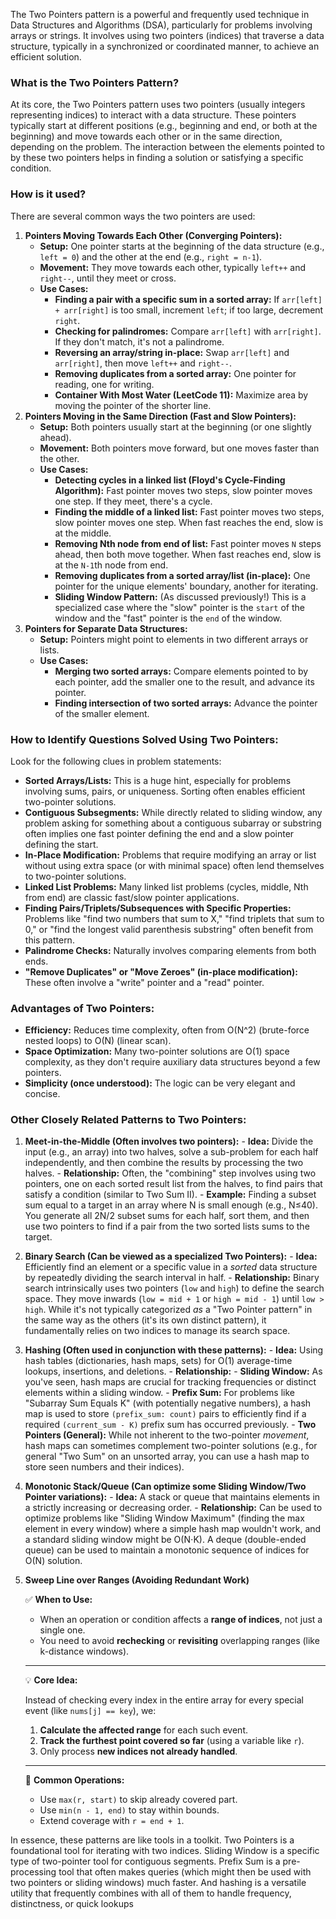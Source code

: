 The Two Pointers pattern is a powerful and frequently used technique in Data Structures and Algorithms (DSA), particularly for problems involving arrays or strings. It involves using two pointers (indices) that traverse a data structure, typically in a synchronized or coordinated manner, to achieve an efficient solution.

### What is the Two Pointers Pattern?

At its core, the Two Pointers pattern uses two pointers (usually integers representing indices) to interact with a data structure. These pointers typically start at different positions (e.g., beginning and end, or both at the beginning) and move towards each other or in the same direction, depending on the problem. The interaction between the elements pointed to by these two pointers helps in finding a solution or satisfying a specific condition.

### How is it used?

There are several common ways the two pointers are used:

1. **Pointers Moving Towards Each Other (Converging Pointers):**
    - **Setup:** One pointer starts at the beginning of the data structure (e.g., `left = 0`) and the other at the end (e.g., `right = n-1`).
    - **Movement:** They move towards each other, typically `left++` and `right--`, until they meet or cross.
    - **Use Cases:**
        - **Finding a pair with a specific sum in a sorted array:** If `arr[left] + arr[right]` is too small, increment `left`; if too large, decrement `right`.
        - **Checking for palindromes:** Compare `arr[left]` with `arr[right]`. If they don't match, it's not a palindrome.
        - **Reversing an array/string in-place:** Swap `arr[left]` and `arr[right]`, then move `left++` and `right--`.
        - **Removing duplicates from a sorted array:** One pointer for reading, one for writing.
        - **Container With Most Water (LeetCode 11):** Maximize area by moving the pointer of the shorter line.
2. **Pointers Moving in the Same Direction (Fast and Slow Pointers):**
    - **Setup:** Both pointers usually start at the beginning (or one slightly ahead).
    - **Movement:** Both pointers move forward, but one moves faster than the other.
    - **Use Cases:**
        - **Detecting cycles in a linked list (Floyd's Cycle-Finding Algorithm):** Fast pointer moves two steps, slow pointer moves one step. If they meet, there's a cycle.
        - **Finding the middle of a linked list:** Fast pointer moves two steps, slow pointer moves one step. When fast reaches the end, slow is at the middle.
        - **Removing Nth node from end of list:** Fast pointer moves `N` steps ahead, then both move together. When fast reaches end, slow is at the `N-1`th node from end.
        - **Removing duplicates from a sorted array/list (in-place):** One pointer for the unique elements' boundary, another for iterating.
        - **Sliding Window Pattern:** (As discussed previously!) This is a specialized case where the "slow" pointer is the `start` of the window and the "fast" pointer is the `end` of the window.
3. **Pointers for Separate Data Structures:**
    - **Setup:** Pointers might point to elements in two different arrays or lists.
    - **Use Cases:**
        - **Merging two sorted arrays:** Compare elements pointed to by each pointer, add the smaller one to the result, and advance its pointer.
        - **Finding intersection of two sorted arrays:** Advance the pointer of the smaller element.

### How to Identify Questions Solved Using Two Pointers:

Look for the following clues in problem statements:

- **Sorted Arrays/Lists:** This is a huge hint, especially for problems involving sums, pairs, or uniqueness. Sorting often enables efficient two-pointer solutions.
- **Contiguous Subsegments:** While directly related to sliding window, any problem asking for something about a contiguous subarray or substring often implies one fast pointer defining the end and a slow pointer defining the start.
- **In-Place Modification:** Problems that require modifying an array or list without using extra space (or with minimal space) often lend themselves to two-pointer solutions.
- **Linked List Problems:** Many linked list problems (cycles, middle, Nth from end) are classic fast/slow pointer applications.
- **Finding Pairs/Triplets/Subsequences with Specific Properties:** Problems like "find two numbers that sum to X," "find triplets that sum to 0," or "find the longest valid parenthesis substring" often benefit from this pattern.
- **Palindrome Checks:** Naturally involves comparing elements from both ends.
- **"Remove Duplicates" or "Move Zeroes" (in-place modification):** These often involve a "write" pointer and a "read" pointer.

### Advantages of Two Pointers:

- **Efficiency:** Reduces time complexity, often from O(N^2) (brute-force nested loops) to O(N) (linear scan).
- **Space Optimization:** Many two-pointer solutions are O(1) space complexity, as they don't require auxiliary data structures beyond a few pointers.
- **Simplicity (once understood):** The logic can be very elegant and concise.

### Other Closely Related Patterns to Two Pointers:

1. **Meet-in-the-Middle (Often involves two pointers):**
        - **Idea:** Divide the input (e.g., an array) into two halves, solve a sub-problem for each half independently, and then combine the results by processing the two halves.
        - **Relationship:** Often, the "combining" step involves using two pointers, one on each sorted result list from the halves, to find pairs that satisfy a condition (similar to Two Sum II).
        - **Example:** Finding a subset sum equal to a target in an array where N is small enough (e.g., N≤40). You generate all 2N/2 subset sums for each half, sort them, and then use two pointers to find if a pair from the two sorted lists sums to the target.
2. **Binary Search (Can be viewed as a specialized Two Pointers):**
        - **Idea:** Efficiently find an element or a specific value in a *sorted* data structure by repeatedly dividing the search interval in half.
        - **Relationship:** Binary search intrinsically uses two pointers (`low` and `high`) to define the search space. They move inwards (`low = mid + 1` or `high = mid - 1`) until `low > high`. While it's not typically categorized *as* a "Two Pointer pattern" in the same way as the others (it's its own distinct pattern), it fundamentally relies on two indices to manage its search space.
3. **Hashing (Often used in conjunction with these patterns):**
        - **Idea:** Using hash tables (dictionaries, hash maps, sets) for O(1) average-time lookups, insertions, and deletions.
        - **Relationship:**
            - **Sliding Window:** As you've seen, hash maps are crucial for tracking frequencies or distinct elements within a sliding window.
            - **Prefix Sum:** For problems like "Subarray Sum Equals K" (with potentially negative numbers), a hash map is used to store `(prefix_sum: count)` pairs to efficiently find if a required `(current_sum - K)` prefix sum has occurred previously.
            - **Two Pointers (General):** While not inherent to the two-pointer *movement*, hash maps can sometimes complement two-pointer solutions (e.g., for general "Two Sum" on an unsorted array, you can use a hash map to store seen numbers and their indices).
4. **Monotonic Stack/Queue (Can optimize some Sliding Window/Two Pointer variations):**
        - **Idea:** A stack or queue that maintains elements in a strictly increasing or decreasing order.
        - **Relationship:** Can be used to optimize problems like "Sliding Window Maximum" (finding the max element in every window) where a simple hash map wouldn't work, and a standard sliding window might be O(N⋅K). A deque (double-ended queue) can be used to maintain a monotonic sequence of indices for O(N) solution.
5. **Sweep Line over Ranges (Avoiding Redundant Work)**
        
    ✅ **When to Use:**
    
    - When an operation or condition affects a **range of indices**, not just a single one.
    - You need to avoid **rechecking** or **revisiting** overlapping ranges (like k-distance windows).
    
    ---
    
    💡 **Core Idea:**
    
    Instead of checking every index in the entire array for every special event (like `nums[j] == key`), we:
    
    1. **Calculate the affected range** for each such event.
    2. **Track the furthest point covered so far** (using a variable like `r`).
    3. Only process **new indices not already handled**.
    
    ---
    
    🔁 **Common Operations:**
    
    - Use `max(r, start)` to skip already covered part.
    - Use `min(n - 1, end)` to stay within bounds.
    - Extend coverage with `r = end + 1`.
    
In essence, these patterns are like tools in a toolkit. Two Pointers is a foundational tool for iterating with two indices. Sliding Window is a specific type of two-pointer tool for contiguous segments. Prefix Sum is a pre-processing tool that often makes queries (which might then be used with two pointers or sliding windows) much faster. And hashing is a versatile utility that frequently combines with all of them to handle frequency, distinctness, or quick lookups
